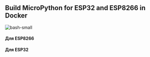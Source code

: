 ## Build MicroPython for ESP32 and ESP8266 in Docker

![bash-small](https://user-images.githubusercontent.com/13176091/54089754-070c6c00-4375-11e9-8495-d06e9d5f3fe3.png)


#### Для ESP8266

#### Для ESP32
